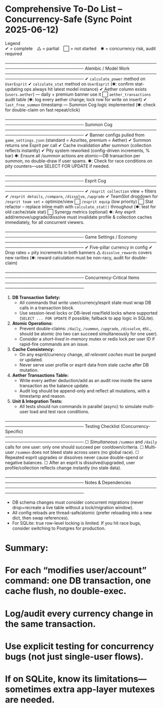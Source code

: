 # Comprehensive To-Do List – Concurrency-Safe (Sync Point 2025-06-12)

Legend  
✔ = complete △ = partial ⬜ = not started ✱ = concurrency risk, audit required

────────────────────────────────────────────────────────────────────────────
Alembic / Model Work
────────────────────────────────────────────────────────────────────────────
✔ `calculate_power` method on `UserEsprit`
✔ `calculate_stat` method on `UserEsprit` (✱: confirm stat-updating ops always hit latest model instance)
✔ Aether column exists (`users.aether`) — daily + premium banner use it
⬜ `aether_transactions` audit table (✱: log every aether change; lock row for write on insert)
✔ `last_free_summon` timestamp — Summon Cog logic implemented (✱: check for double-claim on fast repeat/click)

────────────────────────────────────────────────────────────────────────────
Summon Cog
────────────────────────────────────────────────────────────────────────────
✔ Banner configs pulled from `game_settings.json` (standard = Azurites, premium = Aether)
✔ Summon returns one Esprit per call
✔ Cache invalidation after summon (collection reflects instantly)
✔ Pity system reworked (config-driven increments, % bar)
✱: Ensure all /summon actions are atomic—DB transaction per summon, no double-draw if user spams.
✱: Check for race conditions on pity counters—use SELECT FOR UPDATE if needed.

────────────────────────────────────────────────────────────────────────────
Esprit Cog
────────────────────────────────────────────────────────────────────────────
✔ `/esprit collection` view + filters
✔ `/esprit details`, `/compare`, `/dissolve`, `/upgrade`
✔ TeamSlot dropdown for `/esprit team set` + optimize/view
⬜ `/esprit equip` (low priority)
⬜ Stat refactor – replace inline math with `calculate_stat()` throughout (✱: test for old cache/stale stat)
⬜ Synergy metrics (optional)
✱: Any esprit add/remove/upgrade/dissolve must invalidate profile & collection caches immediately, for all concurrent viewers.

────────────────────────────────────────────────────────────────────────────
Game Settings / Economy
────────────────────────────────────────────────────────────────────────────
✔ Five-pillar currency in config
✔ Drop rates + pity increments in both banners
△ `dissolve_rewards` covers new rarities (✱: reward calculation must be non-racy, audit for double-claim)

────────────────────────────────────────────────────────────────────────────
Concurrency-Critical Items
────────────────────────────────────────────────────────────────────────────
1. **DB Transaction Safety:**
    - All commands that *write* user/currency/esprit state must wrap DB calls in a transaction block.
    - Use session-level locks or DB-level row/field locks where supported (`SELECT ... FOR UPDATE` if possible; fallback to app logic in SQLite).
2. **Atomic Operations:**
    - Prevent double-claims: `/daily`, `/summon`, `/upgrade`, `/dissolve`, etc., should be atomic (no two can succeed simultaneously for one user).
    - Consider a *short-lived* in-memory mutex or redis lock per user ID if rapid-fire commands are an issue.
3. **Cache Consistency:**
    - On any esprit/currency change, *all relevant caches* must be purged or updated.
    - Never serve user profile or esprit data from stale cache after DB mutation.
4. **Aether Transactions Table:**
    - Write every aether deduction/add as an audit row inside the same transaction as the balance update.
    - Audit log should be append-only and reflect all mutations, with a timestamp and reason.
5. **Unit & Integration Tests:**
    - All tests should run commands in parallel (async) to simulate multi-user load and test race conditions.

────────────────────────────────────────────────────────────────────────────
Testing Checklist (Concurrency-Specific)
────────────────────────────────────────────────────────────────────────────
☐ *Simultaneous* `/summon` and `/daily` calls for one user: only one should succeed per cooldown/criteria.
☐ Multi-user `/summon` does not bleed state across users (no global race).
☐ Repeated esprit upgrades or dissolves never cause double-spend or negative balances.
☐ After an esprit is dissolved/upgraded, user profile/collection reflects change instantly (no stale data).

────────────────────────────────────────────────────────────────────────────
Notes & Dependencies
────────────────────────────────────────────────────────────────────────────
- DB schema changes must consider concurrent migrations (never drop+recreate a live table without a lock/migration window).
- All config reloads are thread-safe/atomic (prefer reloading into a new dict, then swap references).
- For SQLite: true row-level locking is limited. If you hit race bugs, consider switching to Postgres for production.

# Summary:
# For each “modifies user/account” command: **one DB transaction, one cache flush, no double-exec.**
# Log/audit every currency change in the same transaction.
# Use explicit testing for concurrency bugs (not just single-user flows).
# If on SQLite, know its limitations—sometimes extra app-layer mutexes are needed.
 
